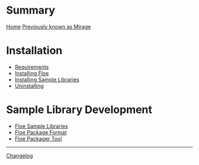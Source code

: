 <!--
SPDX-FileCopyrightText: 2024 Sam Windell
SPDX-License-Identifier: GPL-3.0-or-later
-->

# Summary

[Home](./home.md)
[Previously known as Mirage](./mirage.md)

# Installation
- [Requirements](./installation/requirements.md)
- [Installing Floe](./installation/installing-floe.md)
- [Installing Sample Libraries](./installation/installing-libraries.md)
- [Uninstalling](./installation/uninstalling.md)

# Sample Library Development
- [Floe Sample Libraries](./sample-library-format.md)
- [Floe Package Format](./package-format.md)
- [Floe Packager Tool](./packager-tool.md)

-----------

[Changelog](./changelog.md)
